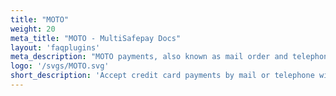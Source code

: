 ```yaml
---
title: "MOTO"
weight: 20
meta_title: "MOTO - MultiSafepay Docs"
layout: 'faqplugins'
meta_description: "MOTO payments, also known as mail order and telephone order, allows you to accept credit card payments by manually entering them in your payment gateway by means of a virtual terminal."
logo: '/svgs/MOTO.svg'
short_description: 'Accept credit card payments by mail or telephone with MOTO.'
---
```


